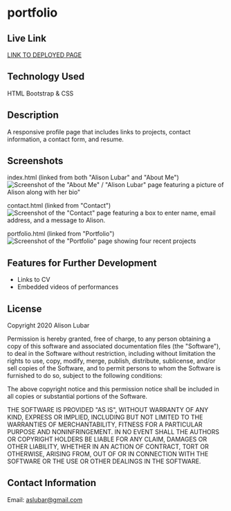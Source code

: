 # portfolio

## Live Link
[LINK TO DEPLOYED PAGE](https://theoriginalison.github.io/portfolio/)

## Technology Used
HTML
Bootstrap & CSS

## Description
A responsive profile page that includes links to projects, contact information, a contact form, and resume.

## Screenshots

index.html (linked from both "Alison Lubar" and "About Me")
![Screenshot of the "About Me" / "Alison Lubar" page featuring a picture of Alison along with her bio"](./ReadMeImages.AboutMe.png)

contact.html (linked from "Contact")
![Screenshot of the "Contact" page featuring a box to enter name, email address, and a message to Alison.](./ReadMeImages.Contact.png)

portfolio.html (linked from "Portfolio")
![Screenshot of the "Portfolio" page showing four recent projects](./ReadMeImages.Portfolio.png)

## Features for Further Development
- Links to CV
- Embedded videos of performances

## License

Copyright 2020 Alison Lubar

Permission is hereby granted, free of charge, to any person obtaining a copy of this software and associated documentation files (the "Software"), to deal in the Software without restriction, including without limitation the rights to use, copy, modify, merge, publish, distribute, sublicense, and/or sell copies of the Software, and to permit persons to whom the Software is furnished to do so, subject to the following conditions:

The above copyright notice and this permission notice shall be included in all copies or substantial portions of the Software.

THE SOFTWARE IS PROVIDED "AS IS", WITHOUT WARRANTY OF ANY KIND, EXPRESS OR IMPLIED, INCLUDING BUT NOT LIMITED TO THE WARRANTIES OF MERCHANTABILITY, FITNESS FOR A PARTICULAR PURPOSE AND NONINFRINGEMENT. IN NO EVENT SHALL THE AUTHORS OR COPYRIGHT HOLDERS BE LIABLE FOR ANY CLAIM, DAMAGES OR OTHER LIABILITY, WHETHER IN AN ACTION OF CONTRACT, TORT OR OTHERWISE, ARISING FROM, OUT OF OR IN CONNECTION WITH THE SOFTWARE OR THE USE OR OTHER DEALINGS IN THE SOFTWARE.

## Contact Information
Email: aslubar@gmail.com

